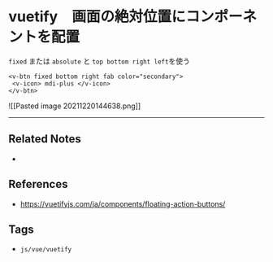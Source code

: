 # vuetify　画面の絶対位置にコンポーネントを配置
`fixed` または `absolute` と `top bottom right left`を使う
```vue
<v-btn fixed bottom right fab color="secondary">  
 <v-icon> mdi-plus </v-icon>  
</v-btn>
```

![[Pasted image 20211220144638.png]]



---
## Related Notes
- 

## References
- https://vuetifyjs.com/ja/components/floating-action-buttons/

## Tags
- `js/vue/vuetify` 
